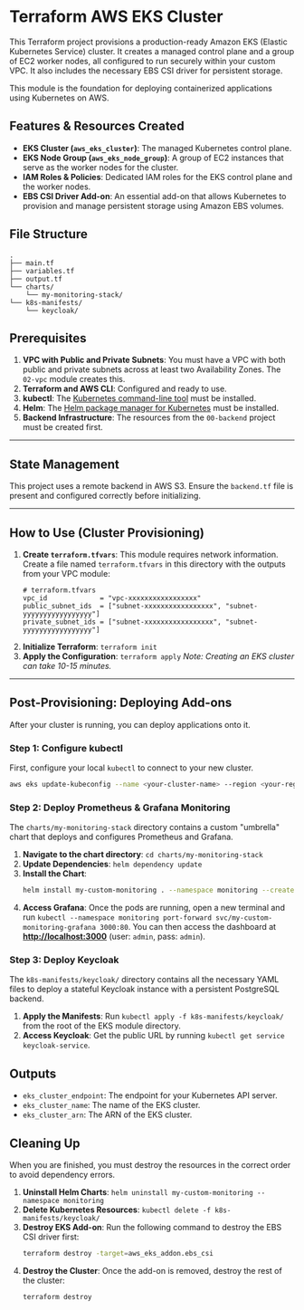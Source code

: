 # Terraform AWS EKS Cluster

This Terraform project provisions a production-ready Amazon EKS (Elastic Kubernetes Service) cluster. It creates a managed control plane and a group of EC2 worker nodes, all configured to run securely within your custom VPC. It also includes the necessary EBS CSI driver for persistent storage.

This module is the foundation for deploying containerized applications using Kubernetes on AWS.

## Features & Resources Created

- **EKS Cluster (`aws_eks_cluster`)**: The managed Kubernetes control plane.
- **EKS Node Group (`aws_eks_node_group`)**: A group of EC2 instances that serve as the worker nodes for the cluster.
- **IAM Roles & Policies**: Dedicated IAM roles for the EKS control plane and the worker nodes.
- **EBS CSI Driver Add-on**: An essential add-on that allows Kubernetes to provision and manage persistent storage using Amazon EBS volumes.

## File Structure

```
.
├── main.tf
├── variables.tf
├── output.tf
└── charts/
    └── my-monitoring-stack/
└── k8s-manifests/
    └── keycloak/
```

## Prerequisites

1.  **VPC with Public and Private Subnets**: You must have a VPC with both public and private subnets across at least two Availability Zones. The `02-vpc` module creates this.
2.  **Terraform and AWS CLI**: Configured and ready to use.
3.  **kubectl**: The [Kubernetes command-line tool](https://kubernetes.io/docs/tasks/tools/install-kubectl-linux/) must be installed.
4.  **Helm**: The [Helm package manager for Kubernetes](https://helm.sh/docs/intro/install/) must be installed.
5.  **Backend Infrastructure**: The resources from the `00-backend` project must be created first.

---

## State Management

This project uses a remote backend in AWS S3. Ensure the `backend.tf` file is present and configured correctly before initializing.

---

## How to Use (Cluster Provisioning)

1.  **Create `terraform.tfvars`**: This module requires network information. Create a file named `terraform.tfvars` in this directory with the outputs from your VPC module:
    ```hcl
    # terraform.tfvars
    vpc_id             = "vpc-xxxxxxxxxxxxxxxxx"
    public_subnet_ids  = ["subnet-xxxxxxxxxxxxxxxxx", "subnet-yyyyyyyyyyyyyyyyy"]
    private_subnet_ids = ["subnet-xxxxxxxxxxxxxxxxx", "subnet-yyyyyyyyyyyyyyyyy"]
    ```
2.  **Initialize Terraform**: `terraform init`
3.  **Apply the Configuration**: `terraform apply`
    _Note: Creating an EKS cluster can take 10-15 minutes._

---

## Post-Provisioning: Deploying Add-ons

After your cluster is running, you can deploy applications onto it.

### Step 1: Configure kubectl

First, configure your local `kubectl` to connect to your new cluster.

```bash
aws eks update-kubeconfig --name <your-cluster-name> --region <your-region>
```

### Step 2: Deploy Prometheus & Grafana Monitoring

The `charts/my-monitoring-stack` directory contains a custom "umbrella" chart that deploys and configures Prometheus and Grafana.

1.  **Navigate to the chart directory**: `cd charts/my-monitoring-stack`
2.  **Update Dependencies**: `helm dependency update`
3.  **Install the Chart**:
    ```bash
    helm install my-custom-monitoring . --namespace monitoring --create-namespace
    ```
4.  **Access Grafana**: Once the pods are running, open a new terminal and run `kubectl --namespace monitoring port-forward svc/my-custom-monitoring-grafana 3000:80`. You can then access the dashboard at **[http://localhost:3000](https://www.google.com/search?q=http://localhost:3000)** (user: `admin`, pass: `admin`).

### Step 3: Deploy Keycloak

The `k8s-manifests/keycloak/` directory contains all the necessary YAML files to deploy a stateful Keycloak instance with a persistent PostgreSQL backend.

1.  **Apply the Manifests**: Run `kubectl apply -f k8s-manifests/keycloak/` from the root of the EKS module directory.
2.  **Access Keycloak**: Get the public URL by running `kubectl get service keycloak-service`.

## Outputs

- `eks_cluster_endpoint`: The endpoint for your Kubernetes API server.
- `eks_cluster_name`: The name of the EKS cluster.
- `eks_cluster_arn`: The ARN of the EKS cluster.

## Cleaning Up

When you are finished, you must destroy the resources in the correct order to avoid dependency errors.

1.  **Uninstall Helm Charts**: `helm uninstall my-custom-monitoring --namespace monitoring`
2.  **Delete Kubernetes Resources**: `kubectl delete -f k8s-manifests/keycloak/`
3.  **Destroy EKS Add-on**: Run the following command to destroy the EBS CSI driver first:
    ```bash
    terraform destroy -target=aws_eks_addon.ebs_csi
    ```
4.  **Destroy the Cluster**: Once the add-on is removed, destroy the rest of the cluster:
    ```bash
    terraform destroy
    ```

